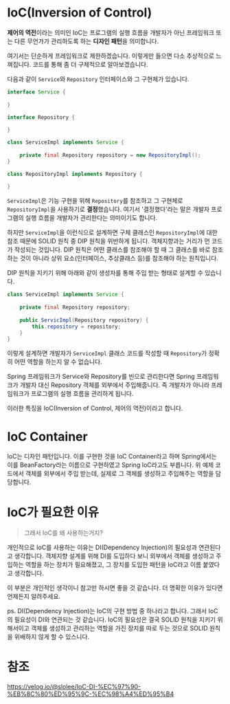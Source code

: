 # IoC(Inversion of Control)
**제어의 역전**이라는 의미인 IoC는 프로그램의 실행 흐름을 개발자가 아닌 
프레임워크 또는 다른 무언가가 관리하도록 하는 **디자인 패턴**을 의미합니다.

여기서는 단순하게 프레임워크로 제한하겠습니다.
이렇게만 들으면 다소 추상적으로 느껴집니다.
코드를 통해 좀 더 구체적으로 알아보겠습니다.

다음과 같이 `Service`와 `Repository` 인터페이스와 그 구현체가 있습니다.

```java
interface Service {
    
}

interface Repository {
    
}

class ServiceImpl implements Service {
    
    private final Repository repository = new RepositoryImpl();
}

class RepositoryImpl implements Repository {
    
}
```

`ServiceImpl`은 기능 구현을 위해 `Repository`를 참조하고 그 구현체로 `RepositoryImpl`을 사용하기로 **결정**했습니다.
여기서 '결정했다'라는 말은 개발자 프로그램의 실행 흐름을 개발자가 관리한다는 의미이기도 합니다.

하지만 `ServiceImpl`을 이런식으로 설계하면 구체 클래스인 `RepositoryImpl`에 대한 참조 때문에 SOLID 원칙 중
DIP 원칙을 위반하게 됩니다. 객체지향과는 거리가 먼 코드가 작성되는 것입니다.
DIP 원칙은 어떤 클래스를 참조해야 할 때 그 클래스를 바로 참조하는 것이 아니라 상위 요소(인터페이스, 추상클래스 등)를
참조해야 하는 원칙입니다.

DIP 원칙을 지키기 위해 아래와 같이 생성자를 통해 주입 받는 형태로 설계할 수 있습니다.

```java
class ServiceImpl implements Service {
    
    private final Repository repository;
    
    public ServicImpl(Repository repository) {
        this.repository = repository;
    }
}
```

이렇게 설계하면 개발자가 `ServiceImpl` 클래스 코드를 작성할 때 `Repository`가 정확히 어떤 역할을 하는지 알 수 없습니다.

Spring 프레임워크가 Service와 Repository를 빈으로 관리한다면
Spring 프레임워크가 개발자 대신 Repository 객체를 외부에서 주입해줍니다.
즉 개발자가 아니라 프레임워크가 프로그램의 실행 흐름을 관리하게 됩니다.

이러한 특징을 IoC(Inversion of Control, 제어의 역전)이라고 합니다.

# IoC Container
IoC는 디자인 패턴입니다. 이를 구현한 것을 IoC Container라고 하며 Spring에서는 이를 BeanFactory라는 이름으로 구현하였고
Spring IoC라고도 부릅니다.
위 예제 코드에서 객체를 외부에서 주입 받는데, 실제로 그 객체를 생성하고 주입해주는 역할을 담당합니다.

# IoC가 필요한 이유
> 그래서 IoC를 왜 사용하는거지?

개인적으로 IoC를 사용하는 이유는 DI(Dependency Injection)의 필요성과 연관된다고 생각합니다.
객체지향 설계를 위해 DI를 도입하다 보니 외부에서 객체를 생성하고 주입하는 역할을 하는 장치가 필요해졌고,
그 장치를 도입한 패턴을 IoC라고 이름 붙였다고 생각합니다. 

이 부분은 개인적인 생각이니 참고만 하시면 좋을 것 같습니다.
더 명확한 이유가 있다면 언제든지 알려주세요.

ps. DI(Dependency Injection)는 IoC의 구현 방법 중 하나라고 합니다.
그래서 IoC의 필요성이 DI와 연관되는 것 같습니다.
IoC의 필요성은 결국 SOLID 원칙을 지키기 위해서이고
객체를 생성하고 관리하는 역할을 가진 장치를 따로 두는 것으로 SOLID 원칙을 위배하지 않게 할 수 있스니다.  

# 참조
https://velog.io/@slolee/IoC-DI-%EC%97%90-%EB%8C%80%ED%95%9C-%EC%98%A4%ED%95%B4
